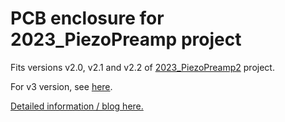 # PCB enclosure for 2023_PiezoPreamp project
Fits versions v2.0, v2.1 and v2.2 of [2023_PiezoPreamp2](https://github.com/arxwtf/2023_PiezoPreamp2) project.

For v3 version, see [here](https://github.com/arxwtf/2024_PiezoPreamp3_Enclosure).

[Detailed information / blog here.](https://arx.wtf/blog/3-piezo-preamp)
